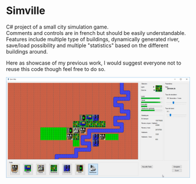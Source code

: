 # Simville 
C# project of a small city simulation game.  
Comments and controls are in french but should be easily understandable.  
Features include multiple type of buildings, dynamically generated river, save/load possibility and multiple "statistics" based on the different buildings around.  
  
  
Here as showcase of my previous work, I would suggest everyone not to reuse this code though feel free to do so.
  
![Ingame](/screenshots/Game.png?raw=true "Ingame")
